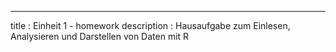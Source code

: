 ---
title       : Einheit 1 - homework
description : Hausaufgabe zum Einlesen, Analysieren und Darstellen von Daten mit R